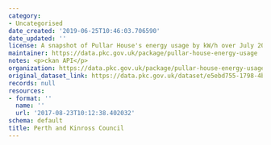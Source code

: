 ```yaml
---
category:
- Uncategorised
date_created: '2019-06-25T10:46:03.706590'
date_updated: ''
license: A snapshot of Pullar House's energy usage by kW/h over July 2017.
maintainer: https://data.pkc.gov.uk/package/pullar-house-energy-usage
notes: <p>ckan API</p>
organization: https://data.pkc.gov.uk/package/pullar-house-energy-usage
original_dataset_link: https://data.pkc.gov.uk/dataset/e5ebd755-1798-4bd9-9563-f0259dab5847/resource/68980ba4-e73c-4cca-a4ab-8c5da469d384/download/599feb3b72990800040000c4.csv
records: null
resources:
- format: ''
  name: ''
  url: '2017-08-23T10:12:38.402032'
schema: default
title: Perth and Kinross Council
---
```


